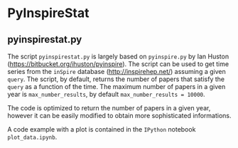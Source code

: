 # PyInspireStat

## pyinspirestat.py

The script `pyinspirestat.py` is largely based on `pyinspire.py` by Ian Huston (https://bitbucket.org/ihuston/pyinspire). The script can be used to get time series from the `inSpire` database (http://inspirehep.net/) assuming a given `query`. The script, by default, returns the number of papers that satisfy the `query` as a function of the time. The maximum number of papers in a given year is `max_number_results`, by default `max_number_results = 10000`.

The code is optimized to return the number of papers in a given year, however it can be easily modified to obtain more sophisticated informations.

A code example with a plot is contained in the `IPython` notebook `plot_data.ipynb`.
